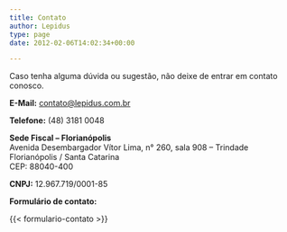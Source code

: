 ```yaml
---
title: Contato
author: Lepidus
type: page
date: 2012-02-06T14:02:34+00:00

---
```

Caso tenha alguma dúvida ou sugestão, não deixe de entrar em contato conosco.


**E-Mail:** [contato@lepidus.com.br][1]

**Telefone:** (48) 3181 0048



**Sede Fiscal &#8211; Florianópolis**  
 Avenida Desembargador Vítor Lima, n° 260, sala 908 &#8211; Trindade  
 Florianópolis / Santa Catarina  
 CEP: 88040-400

**CNPJ:** 12.967.719/0001-85


**Formulário de contato:**

{{< formulario-contato >}}


[1]: mailto:contato@lepidus.com.br "E-mail Lepidus"